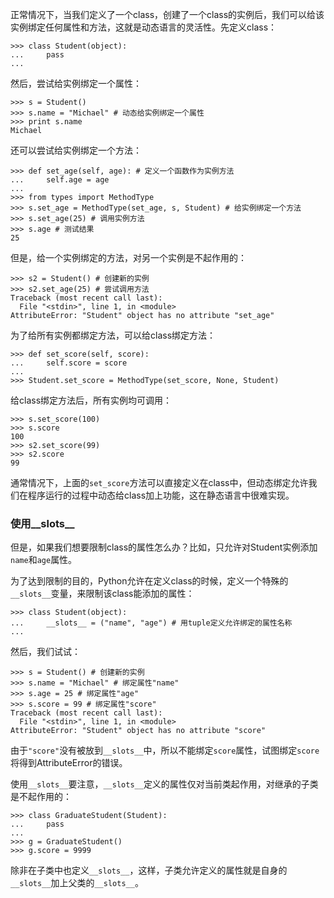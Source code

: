 正常情况下，当我们定义了一个class，创建了一个class的实例后，我们可以给该实例绑定任何属性和方法，这就是动态语言的灵活性。先定义class：

    
    
    >>> class Student(object):
    ...     pass
    ...
    

然后，尝试给实例绑定一个属性：

    
    
    >>> s = Student()
    >>> s.name = "Michael" # 动态给实例绑定一个属性
    >>> print s.name
    Michael
    

还可以尝试给实例绑定一个方法：

    
    
    >>> def set_age(self, age): # 定义一个函数作为实例方法
    ...     self.age = age
    ...
    >>> from types import MethodType
    >>> s.set_age = MethodType(set_age, s, Student) # 给实例绑定一个方法
    >>> s.set_age(25) # 调用实例方法
    >>> s.age # 测试结果
    25
    

但是，给一个实例绑定的方法，对另一个实例是不起作用的：

    
    
    >>> s2 = Student() # 创建新的实例
    >>> s2.set_age(25) # 尝试调用方法
    Traceback (most recent call last):
      File "<stdin>", line 1, in <module>
    AttributeError: "Student" object has no attribute "set_age"
    

为了给所有实例都绑定方法，可以给class绑定方法：

    
    
    >>> def set_score(self, score):
    ...     self.score = score
    ...
    >>> Student.set_score = MethodType(set_score, None, Student)
    

给class绑定方法后，所有实例均可调用：

    
    
    >>> s.set_score(100)
    >>> s.score
    100
    >>> s2.set_score(99)
    >>> s2.score
    99
    

通常情况下，上面的`set_score`方法可以直接定义在class中，但动态绑定允许我们在程序运行的过程中动态给class加上功能，这在静态语言中很难实现。

### 使用__slots__

但是，如果我们想要限制class的属性怎么办？比如，只允许对Student实例添加`name`和`age`属性。

为了达到限制的目的，Python允许在定义class的时候，定义一个特殊的`__slots__`变量，来限制该class能添加的属性：

    
    
    >>> class Student(object):
    ...     __slots__ = ("name", "age") # 用tuple定义允许绑定的属性名称
    ...
    

然后，我们试试：

    
    
    >>> s = Student() # 创建新的实例
    >>> s.name = "Michael" # 绑定属性"name"
    >>> s.age = 25 # 绑定属性"age"
    >>> s.score = 99 # 绑定属性"score"
    Traceback (most recent call last):
      File "<stdin>", line 1, in <module>
    AttributeError: "Student" object has no attribute "score"
    

由于`"score"`没有被放到`__slots__`中，所以不能绑定`score`属性，试图绑定`score`将得到AttributeError的错误。

使用`__slots__`要注意，`__slots__`定义的属性仅对当前类起作用，对继承的子类是不起作用的：

    
    
    >>> class GraduateStudent(Student):
    ...     pass
    ...
    >>> g = GraduateStudent()
    >>> g.score = 9999
    

除非在子类中也定义`__slots__`，这样，子类允许定义的属性就是自身的`__slots__`加上父类的`__slots__`。

